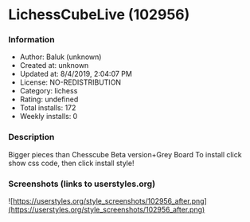 # LichessCubeLive (102956)

### Information
- Author: Baluk (unknown)
- Created at: unknown
- Updated at: 8/4/2019, 2:04:07 PM
- License: NO-REDISTRIBUTION
- Category: lichess
- Rating: undefined
- Total installs: 172
- Weekly installs: 0


### Description
Bigger pieces than Chesscube Beta version+Grey Board
To install click show css code, then click install style!


### Screenshots (links to userstyles.org)
![https://userstyles.org/style_screenshots/102956_after.png](https://userstyles.org/style_screenshots/102956_after.png)



